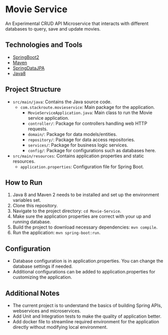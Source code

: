# Movie Service

An Experimental CRUD API Microservice that interacts with different databases to query, save and update movies.

## Technologies and Tools

- [SpringBoot2](https://docs.spring.io/spring-boot/docs/current/reference/htmlsingle/)
- [Maven](https://maven.apache.org/guides/index.html)
- [SpringDataJPA](https://spring.io/projects/spring-data-jpa/)
- [Java8](https://docs.oracle.com/javase/8/docs/)

## Project Structure

- `src/main/java`: Contains the Java source code. 
  - `com.stackroute.movieservice`: Main package for the application.
    - `MovieServiceApplication.java`: Main class to run the Movie service application. 
    - `controller/`: Package for controllers handling web HTTP requests. 
    - `domain/`: Package for data models/entities. 
    - `repository/`: Package for data access repositories. 
    - `services/`: Package for business logic services. 
    - `config/`: Package for configurations such as databases here.
- `src/main/resources`: Contains application properties and static resources. 
  - `application.properties`: Configuration file for Spring Boot.

## How to Run

1. Java 8 and Maven 2 needs to be installed and set up the environment variables set.
2. Clone this repository.
3. Navigate to the project directory: `cd Movie-Service`.
4. Make sure the application properties are correct with your up and running database.
5. Build the project to download necessary dependencies: `mvn compile`.
6. Run the application: `mvn spring-boot:run`.

## Configuration

- Database configuration is in application.properties. You can change the database settings if needed.
- Additional configurations can be added to application.properties for customizing the application.

## Additional Notes

- The current project is to understand the basics of building Spring APIs, webservices and microservices.
- Add Unit and Integration tests to make the quality of application better.
- Add docker file to streamline required environment for the application directly without modifying local environment.